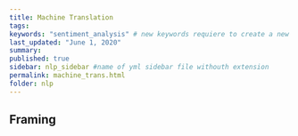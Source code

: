 ```yaml
---
title: Machine Translation
tags:
keywords: "sentiment_analysis" # new keywords requiere to create a new tag file
last_updated: "June 1, 2020"
summary: 
published: true
sidebar: nlp_sidebar #name of yml sidebar file withouth extension
permalink: machine_trans.html
folder: nlp
---
```




## Framing